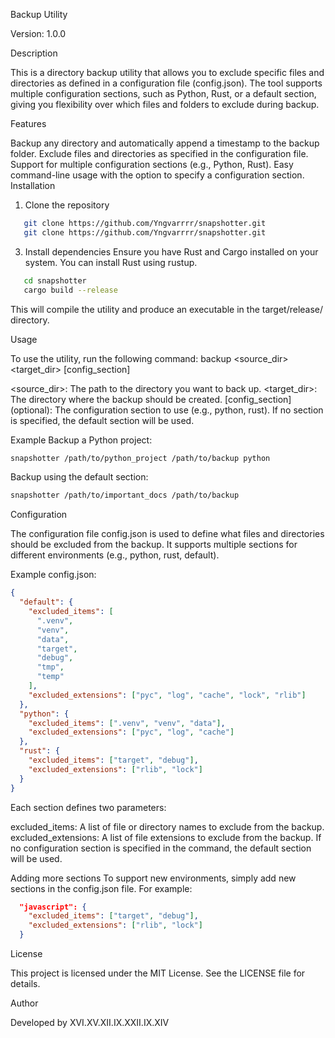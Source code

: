 Backup Utility

Version: 1.0.0

Description

This is a directory backup utility that allows you to exclude specific files and directories as defined in a configuration file (config.json). The tool supports multiple configuration sections, such as Python, Rust, or a default section, giving you flexibility over which files and folders to exclude during backup.

Features

Backup any directory and automatically append a timestamp to the backup folder.
Exclude files and directories as specified in the configuration file.
Support for multiple configuration sections (e.g., Python, Rust).
Easy command-line usage with the option to specify a configuration section.
Installation

1. Clone the repository
```bash
   git clone https://github.com/Yngvarrrr/snapshotter.git
   git clone https://github.com/Yngvarrrr/snapshotter.git
```

3. Install dependencies
   Ensure you have Rust and Cargo installed on your system. You can install Rust using rustup.
```bash
   cd snapshotter
   cargo build --release
```

This will compile the utility and produce an executable in the target/release/ directory.

Usage

To use the utility, run the following command:
backup <source_dir> <target_dir> [config_section]

<source_dir>: The path to the directory you want to back up.
<target_dir>: The directory where the backup should be created.
[config_section] (optional): The configuration section to use (e.g., python, rust). If no section is specified, the default section will be used.

Example
Backup a Python project:
```bash
snapshotter /path/to/python_project /path/to/backup python
```

Backup using the default section:
```bash
snapshotter /path/to/important_docs /path/to/backup
```

Configuration

The configuration file config.json is used to define what files and directories should be excluded from the backup.
It supports multiple sections for different environments (e.g., python, rust, default).

Example config.json:
```json
{
  "default": {
    "excluded_items": [
      ".venv",
      "venv",
      "data",
      "target",
      "debug",
      "tmp",
      "temp"
    ],
    "excluded_extensions": ["pyc", "log", "cache", "lock", "rlib"]
  },
  "python": {
    "excluded_items": [".venv", "venv", "data"],
    "excluded_extensions": ["pyc", "log", "cache"]
  },
  "rust": {
    "excluded_items": ["target", "debug"],
    "excluded_extensions": ["rlib", "lock"]
  }
}
```

Each section defines two parameters:

excluded_items: A list of file or directory names to exclude from the backup.
excluded_extensions: A list of file extensions to exclude from the backup.
If no configuration section is specified in the command, the default section will be used.

Adding more sections
To support new environments, simply add new sections in the config.json file. For example:
```json
  "javascript": {
    "excluded_items": ["target", "debug"],
    "excluded_extensions": ["rlib", "lock"]
  }
```

License

This project is licensed under the MIT License. See the LICENSE file for details.

Author

Developed by XVI.XV.XII.IX.XXII.IX.XIV
